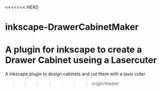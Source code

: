 <<<<<<< HEAD
# inkscape-DrawerCabinetMaker
A plugin for inkscape to create a Drawer Cabinet useing a Lasercuter
=======
A inkscape plugin to design cabinets and cut them with a laser cuter
>>>>>>> origin/master

